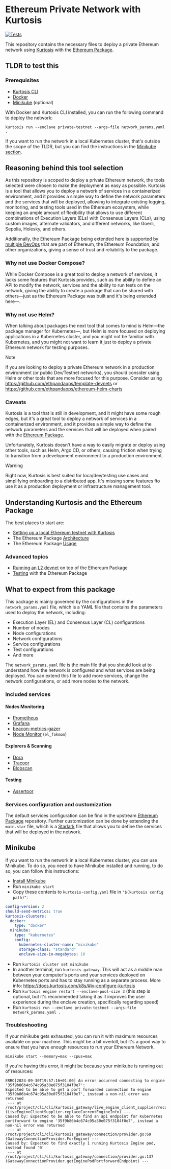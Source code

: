 # Ethereum Private Network with Kurtosis

[![Tests](https://github.com/gustavovalverde/eth-private-network/actions/workflows/tests-k8s-run.yaml/badge.svg)](https://github.com/gustavovalverde/eth-private-network/actions/workflows/tests-k8s-run.yaml)

This repository contains the necessary files to deploy a private Ethereum network using [Kurtosis](https://www.kurtosis.com/) with the [Ethereum Package](https://github.com/ethpandaops/ethereum-package).

## TLDR to test this

### Prerequisites

- [Kurtosis CLI](https://docs.kurtosis.com/install/)
- [Docker](https://docs.docker.com/install/)
- [Minikube](https://kubernetes.io/docs/setup/) (optional)

With Docker and Kurtosis CLI installed, you can run the following command to deploy the network:

```shell
kurtosis run --enclave private-testnet --args-file network_params.yaml .
```

If you want to run the network in a local Kubernetes cluster, that's outside the scope of the TLDR, but you can find the instructions in the [Minikube section](#minikube).

## Reasoning behind this tool selection

As this repository is scoped to deploy a private Ethereum network, the tools selected were chosen to make the deployment as easy as possible. Kurtosis is a tool that allows you to deploy a network of services in a containerized environment, and it provides a simple way to define the network parameters and the services that will be deployed, allowing to integrate existing logging, monitoring, and testing tools used in the Ethereum ecosystem, while keeping an ample amount of flexibility that allows to use different combinations of Execution Layers (ELs) with Consensus Layers (CLs), using custom images, alternate validators, and different networks, like Goerli, Sepolia, Holesky, and others.

Additionally, the Ethereum Package being extended here is supported by [multiple DevOps](https://ethpandaops.io/team/) that are part of Ethereum, the Ethereum Foundation, and other organizations, giving a sense of trust and reliability to the package.

### Why not use Docker Compose?

While Docker Compose is a great tool to deploy a network of services, it lacks some features that Kurtosis provides, such as the ability to define an API to modify the network, services and the ability to run tests on the network, giving the ability to create a package that can be shared with others—just as the Ethereum Package was built and it's being extended here—.

### Why not use Helm?

When talking about packages the next tool that comes to mind is Helm—the package manager for Kubernetes—, but Helm is more focused on deploying applications in a Kubernetes cluster, and you might not be familiar with Kubernetes, and you might not want to learn it just to deploy a private Ethereum network for testing purposes.

> [!NOTE]
> If you are looking to deploy a private Ethereum network in a production environment (or public Dev/Testnet networks), you should consider using Helm or other tools that are more focused for this purpose. Consider using https://github.com/ethpandaops/template-devnets or https://github.com/ethpandaops/ethereum-helm-charts

### Caveats

Kurtosis is a tool that is still in development, and it might have some rough edges, but it's a great tool to deploy a network of services in a containerized environment, and it provides a simple way to define the network parameters and the services that will be deployed when paired with the [Ethereum Package](https://github.com/ethpandaops/ethereum-package).

Unfortunately, Kurtosis doesn't have a way to easily migrate or deploy using other tools, such as Helm, Argo CD, or others, causing friction when trying to transition from a development environment to a production environment.

> [!WARNING]
> Right now, Kurtosis is best suited for loca/dev/testing use cases and simplifying onboarding to a distributed app. It's missing some features fto use it as a production deployment or infrastructure management tool.

## Understanding Kurtosis and the Ethereum Package

The best places to start are:

- [Setting up a local Ethereum testnet with Kurtosis](https://docs.kurtosis.com/how-to-local-eth-testnet)
- The Ethereum Package [Architecture](https://github.com/ethpandaops/ethereum-package/blob/main/docs/architecture.md)
- The Ethereum Package [Usage](https://ethpandaops.io/posts/kurtosis-deep-dive/)

### Advanced topics

- [Running an L2 devnet](https://ethpandaops.io/posts/kurtosis-l2/) on top of the Ethereum Package
- [Testing](https://ethpandaops.io/posts/assertoor-introduction/) with the Ethereum Package

## What to expect from this package

This package is mainly governed by the configurations in the `network_params.yaml` file, which is a YAML file that contains the parameters used to deploy the network, including:

- Execution Layer (EL) and Consensus Layer (CL) configurations
- Number of nodes
- Node configurations
- Network configurations
- Service configurations
- Test configurations
- And more

The `network_params.yaml` file is the main file that you should look at to understand how the network is configured and what services are being deployed. You can extend this file to add more services, change the network configurations, or add more nodes to the network.

### Included services

#### Nodes Monitoring

- [Prometheus](https://prometheus.io/)
- [Grafana](https://grafana.com/)
- [beacon-metrics-gazer](https://crates.io/crates/beacon-metrics-gazer)
- [Node Monitor](https://github.com/ethereum/nodemonitor) (`el_fokmon`)

#### Explorers & Scanning

- [Dora](https://github.com/ethpandaops/dora)
- [Tracoor](https://ethpandaops.io/posts/tracoor-debug-tool/)
- [Blobscan](https://blobscan.com/)

#### Testing

- [Assertoor](https://ethpandaops.io/posts/assertoor-introduction/)

### Services configuration and customization

The default services configuration can be find in the upstream [Ethereum Package](https://github.com/ethpandaops/ethereum-package/tree/main/static_files) repository. Further customization can be done by extending the `main.star` file, which is a [Starlark](https://bazel.build/rules/language) file that allows you to define the services that will be deployed in the network.

## Minikube

If you want to run the network in a local Kubernetes cluster, you can use Minikube. To do so, you need to have Minikube installed and running, to do so, you can follow this instructions:

- [Install Minikube](https://github.com/kubernetes/minikube)
- Run `minikube start`
- Copy these contents to `kurtosis-config.yaml` file in `"$(kurtosis config path)"`:

```yaml
config-version: 2
should-send-metrics: true
kurtosis-clusters:
  docker:
    type: "docker"
  minikube:
    type: "kubernetes"
    config:
      kubernetes-cluster-name: "minikube"
      storage-class: "standard"
      enclave-size-in-megabytes: 10
```

- Run `kurtosis cluster set minikube`
- In another terminal, run `kurtosis gateway`. This will act as a middle man between your computer's ports and your services deployed on Kubernetes ports and has to stay running as a separate process. More info: https://docs.kurtosis.com/k8s/#iv-configure-kurtosis
- Run `kurtosis engine restart --enclave-pool-size 3` (this step is optional, but it's recommended taking it as it improves the user experience during the enclave creation, specifically regarding speed)
- Run `kurtosis run --enclave private-testnet --args-file network_params.yaml .`

### Troubleshooting

If your minikube gets exhausted, you can run it with maximum resources available on your machine. This might be a bit overkill, but it's a good way to ensure that you have enough resources to run your Ethereum Network.

```shell
minikube start --memory=max --cpus=max
```

If you're having this error, it might be because your minikube is running out of resources:
  
```shell
ERRO[2024-09-30T19:57:16+01:00] An error occurred connecting to engine '35f9b86b4c674c95a30e075f3104f0e7':
Expected to be able to get a port forwarded connection to engine '35f9b86b4c674c95a30e075f3104f0e7', instead a non-nil error was returned
 --- at /root/project/cli/cli/kurtosis_gateway/live_engine_client_supplier/reconnecting_engine_client_supplier.go:160 (LiveEngineClientSupplier.replaceCurrentEngineInfo) ---
Caused by: Expected to be able to find an api endpoint for Kubernetes portforward to engine '35f9b86b4c674c95a30e075f3104f0e7', instead a non-nil error was returned
 --- at /root/project/cli/cli/kurtosis_gateway/connection/provider.go:69 (GatewayConnectionProvider.ForEngine) ---
Caused by: Expected to find exactly 1 running Kurtosis Engine pod, instead found '0'
 --- at /root/project/cli/cli/kurtosis_gateway/connection/provider.go:137 (GatewayConnectionProvider.getEnginePodPortforwardEndpoint) --- 
```
